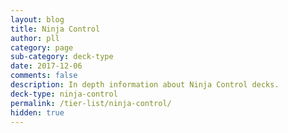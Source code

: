 ```yaml
---
layout: blog
title: Ninja Control
author: pll
category: page
sub-category: deck-type
date: 2017-12-06
comments: false
description: In depth information about Ninja Control decks.
deck-type: ninja-control
permalink: /tier-list/ninja-control/ 
hidden: true
---
```








